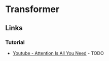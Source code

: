 # Transformer

## Links

### Tutorial

* [Youtube - Attention Is All You Need](https://youtu.be/iDulhoQ2pro) - TODO
